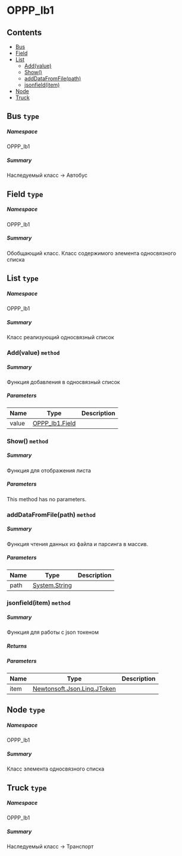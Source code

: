 <a name='assembly'></a>
# OPPP_lb1

## Contents

- [Bus](#T-OPPP_lb1-Bus 'OPPP_lb1.Bus')
- [Field](#T-OPPP_lb1-Field 'OPPP_lb1.Field')
- [List](#T-OPPP_lb1-List 'OPPP_lb1.List')
  - [Add(value)](#M-OPPP_lb1-List-Add-OPPP_lb1-Field- 'OPPP_lb1.List.Add(OPPP_lb1.Field)')
  - [Show()](#M-OPPP_lb1-List-Show 'OPPP_lb1.List.Show')
  - [addDataFromFile(path)](#M-OPPP_lb1-List-addDataFromFile-System-String- 'OPPP_lb1.List.addDataFromFile(System.String)')
  - [jsonfield(item)](#M-OPPP_lb1-List-jsonfield-Newtonsoft-Json-Linq-JToken- 'OPPP_lb1.List.jsonfield(Newtonsoft.Json.Linq.JToken)')
- [Node](#T-OPPP_lb1-Node 'OPPP_lb1.Node')
- [Truck](#T-OPPP_lb1-Truck 'OPPP_lb1.Truck')

<a name='T-OPPP_lb1-Bus'></a>
## Bus `type`

##### Namespace

OPPP_lb1

##### Summary

Наследуемый класс -> Автобус

<a name='T-OPPP_lb1-Field'></a>
## Field `type`

##### Namespace

OPPP_lb1

##### Summary

Обобщающий класс. Класс содержимого элемента односвязного списка

<a name='T-OPPP_lb1-List'></a>
## List `type`

##### Namespace

OPPP_lb1

##### Summary

Класс реализующий односвязный список

<a name='M-OPPP_lb1-List-Add-OPPP_lb1-Field-'></a>
### Add(value) `method`

##### Summary

Функция добавления в односвязный список

##### Parameters

| Name | Type | Description |
| ---- | ---- | ----------- |
| value | [OPPP_lb1.Field](#T-OPPP_lb1-Field 'OPPP_lb1.Field') |  |

<a name='M-OPPP_lb1-List-Show'></a>
### Show() `method`

##### Summary

Функция для отображения листа

##### Parameters

This method has no parameters.

<a name='M-OPPP_lb1-List-addDataFromFile-System-String-'></a>
### addDataFromFile(path) `method`

##### Summary

Функция чтения данных из файла и парсинга в массив.

##### Parameters

| Name | Type | Description |
| ---- | ---- | ----------- |
| path | [System.String](http://msdn.microsoft.com/query/dev14.query?appId=Dev14IDEF1&l=EN-US&k=k:System.String 'System.String') |  |

<a name='M-OPPP_lb1-List-jsonfield-Newtonsoft-Json-Linq-JToken-'></a>
### jsonfield(item) `method`

##### Summary

Функция для работы с json токеном

##### Returns



##### Parameters

| Name | Type | Description |
| ---- | ---- | ----------- |
| item | [Newtonsoft.Json.Linq.JToken](#T-Newtonsoft-Json-Linq-JToken 'Newtonsoft.Json.Linq.JToken') |  |

<a name='T-OPPP_lb1-Node'></a>
## Node `type`

##### Namespace

OPPP_lb1

##### Summary

Класс элемента односвязного списка

<a name='T-OPPP_lb1-Truck'></a>
## Truck `type`

##### Namespace

OPPP_lb1

##### Summary

Наследуемый класс -> Транспорт
